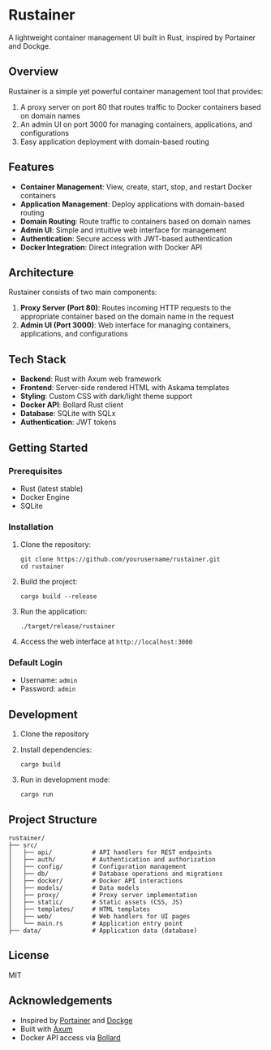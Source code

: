 # Rustainer

A lightweight container management UI built in Rust, inspired by Portainer and Dockge.

## Overview

Rustainer is a simple yet powerful container management tool that provides:

1. A proxy server on port 80 that routes traffic to Docker containers based on domain names
2. An admin UI on port 3000 for managing containers, applications, and configurations
3. Easy application deployment with domain-based routing

## Features

- **Container Management**: View, create, start, stop, and restart Docker containers
- **Application Management**: Deploy applications with domain-based routing
- **Domain Routing**: Route traffic to containers based on domain names
- **Admin UI**: Simple and intuitive web interface for management
- **Authentication**: Secure access with JWT-based authentication
- **Docker Integration**: Direct integration with Docker API

## Architecture

Rustainer consists of two main components:

1. **Proxy Server (Port 80)**: Routes incoming HTTP requests to the appropriate container based on the domain name in the request
2. **Admin UI (Port 3000)**: Web interface for managing containers, applications, and configurations

## Tech Stack

- **Backend**: Rust with Axum web framework
- **Frontend**: Server-side rendered HTML with Askama templates
- **Styling**: Custom CSS with dark/light theme support
- **Docker API**: Bollard Rust client
- **Database**: SQLite with SQLx
- **Authentication**: JWT tokens

## Getting Started

### Prerequisites

- Rust (latest stable)
- Docker Engine
- SQLite

### Installation

1. Clone the repository:
   ```
   git clone https://github.com/yourusername/rustainer.git
   cd rustainer
   ```

2. Build the project:
   ```
   cargo build --release
   ```

3. Run the application:
   ```
   ./target/release/rustainer
   ```

4. Access the web interface at `http://localhost:3000`

### Default Login

- Username: `admin`
- Password: `admin`

## Development

1. Clone the repository
2. Install dependencies:
   ```
   cargo build
   ```

3. Run in development mode:
   ```
   cargo run
   ```

## Project Structure

```
rustainer/
├── src/
│   ├── api/           # API handlers for REST endpoints
│   ├── auth/          # Authentication and authorization
│   ├── config/        # Configuration management
│   ├── db/            # Database operations and migrations
│   ├── docker/        # Docker API interactions
│   ├── models/        # Data models
│   ├── proxy/         # Proxy server implementation
│   ├── static/        # Static assets (CSS, JS)
│   ├── templates/     # HTML templates
│   ├── web/           # Web handlers for UI pages
│   └── main.rs        # Application entry point
├── data/              # Application data (database)
```

## License

MIT

## Acknowledgements

- Inspired by [Portainer](https://www.portainer.io/) and [Dockge](https://github.com/louislam/dockge)
- Built with [Axum](https://github.com/tokio-rs/axum)
- Docker API access via [Bollard](https://github.com/fussybeaver/bollard)
